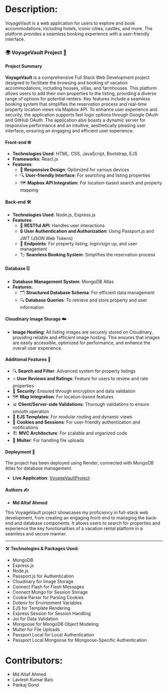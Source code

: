 # Description:
 VoyageVault is a web application for users to explore and book accommodations, including hotels, iconic cities, castles, and more. The platform provides a seamless booking experience with a user-friendly interface.

### 🌍 VoyageVault Project 🏡

#### Project Summary
**VoyageVault** is a comprehensive Full Stack Web Development project designed to facilitate the browsing and booking of vacation accommodations, including houses, villas, and farmhouses. This platform allows users to add their own properties to the listing, providing a diverse range of options for potential renters. Key features include a seamless booking system that simplifies the reservation process and real-time property location views via Mapbox API. To enhance user experience and security, the application supports fast login options through Google OAuth and GitHub OAuth. The application also boasts a dynamic server for responsive performance and an intuitive, aesthetically pleasing user interface, ensuring an engaging and efficient user experience.

#### Front-end 🌐
- **Technologies Used**: HTML, CSS, JavaScript, Bootstrap, EJS
- **Frameworks**: React.js
- **Features**:
  - 📱 **Responsive Design**: Optimized for various devices
  - 🔍 **User-friendly Interface**: For searching and listing properties
  - 🗺️ **Mapbox API Integration**: For location-based search and property mapping
    
#### Back-end 🛠️
- **Technologies Used**: Node.js, Express.js
- **Features**:
  - 🧩 **RESTful API**: Handles user interactions
  - 🔒 **User Authentication and Authorization**: Using Passport.js and JWT (JSON Web Tokens)
  - 📄 **Endpoints**: For property listing, login/sign up, and user management
  - 🏷️ **Seamless Booking System**: Simplifies the reservation process

#### Database 🗄️
- **Database Management System**: MongoDB Atlas
- **Features**:
  - 🗂️ **Structured Database Schema**: For efficient data management
  - 🔍 **Database Queries**: To retrieve and store property and user information

#### Cloudinary Image Storage ☁️
- **Image Hosting**: All listing images are securely stored on Cloudinary, providing reliable and efficient image hosting. This ensures that images are easily accessible, optimized for performance, and enhance the overall user experience.

#### Additional Features 🌟
- 🔍 **Search and Filter**: Advanced system for property listings
- ⭐ **User Reviews and Ratings**: Feature for users to review and rate properties
- 🔐 **Security**: Ensured through encryption and data validation
- 🗺️ **Map Integration**: For location-based features
- 📊 **Client/Server-side Validations**: Thorough validations to ensure smooth operation
- 🎨 **EJS Templates**: For modular routing and dynamic views
- 🍪 **Cookies and Sessions**: For user-friendly authentication and notifications
- 🏗️ **MVC Architecture**: For scalable and organized code
- 💾 **Multer**: For handling file uploads

#### Deployment 🚀
The  project has been deployed using Render, connected with MongoDB Atlas for database management.

- **Live Application**: [VoyageVaultProject](https://wanderlust-travel-listings.onrender.com/)

#### Authors ✍️
- **Md Altaf Ahmed**

This VoyageVault project showcases my proficiency in full-stack web development, from creating an engaging front-end to managing the back-end and database components. It allows users to search for properties and experience the key functionalities of a vacation rental platform in a seamless and secure manner.

---

🛠️ **Technologies & Packages Used:**
- MongoDB
- Express.js
- Node.js
- Passport.js for Authentication
- Cloudinary for Image Storage
- Connect Flash for Flash Messages
- Connect Mongo for Session Storage
- Cookie Parser for Parsing Cookies
- Dotenv for Environment Variables
- EJS for Template Rendering
- Express Session for Session Handling
- Joi for Data Validation
- Mongoose for MongoDB Object Modeling
- Multer for File Uploads
- Passport Local for Local Authentication
- Passport Local Mongoose for Mongoose-Specific Authentication

# Contributors:
- Md Altaf Ahmed
- Lavlesh Kumar Bais
- Pankaj Gond
